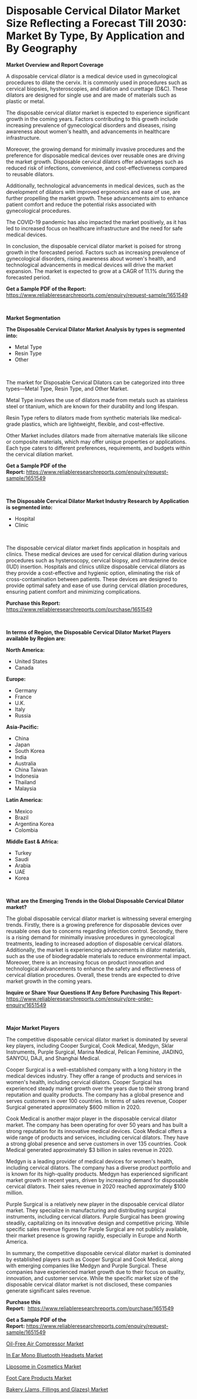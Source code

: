 <p><h1>Disposable Cervical Dilator Market Size Reflecting a Forecast Till 2030: Market By Type, By Application and By Geography</h1></p><p><strong>Market Overview and Report Coverage</strong></p>
<p><p>A disposable cervical dilator is a medical device used in gynecological procedures to dilate the cervix. It is commonly used in procedures such as cervical biopsies, hysteroscopies, and dilation and curettage (D&C). These dilators are designed for single use and are made of materials such as plastic or metal.</p><p>The disposable cervical dilator market is expected to experience significant growth in the coming years. Factors contributing to this growth include increasing prevalence of gynecological disorders and diseases, rising awareness about women's health, and advancements in healthcare infrastructure.</p><p>Moreover, the growing demand for minimally invasive procedures and the preference for disposable medical devices over reusable ones are driving the market growth. Disposable cervical dilators offer advantages such as reduced risk of infections, convenience, and cost-effectiveness compared to reusable dilators.</p><p>Additionally, technological advancements in medical devices, such as the development of dilators with improved ergonomics and ease of use, are further propelling the market growth. These advancements aim to enhance patient comfort and reduce the potential risks associated with gynecological procedures.</p><p>The COVID-19 pandemic has also impacted the market positively, as it has led to increased focus on healthcare infrastructure and the need for safe medical devices.</p><p>In conclusion, the disposable cervical dilator market is poised for strong growth in the forecasted period. Factors such as increasing prevalence of gynecological disorders, rising awareness about women's health, and technological advancements in medical devices will drive the market expansion. The market is expected to grow at a CAGR of 11.1% during the forecasted period.</p></p>
<p><strong>Get a Sample PDF of the Report:</strong> <a href="https://www.reliableresearchreports.com/enquiry/request-sample/1651549">https://www.reliableresearchreports.com/enquiry/request-sample/1651549</a></p>
<p>&nbsp;</p>
<p><strong>Market Segmentation</strong></p>
<p><strong>The Disposable Cervical Dilator Market Analysis by types is segmented into:</strong></p>
<p><ul><li>Metal Type</li><li>Resin Type</li><li>Other</li></ul></p>
<p>&nbsp;</p>
<p><p>The market for Disposable Cervical Dilators can be categorized into three types—Metal Type, Resin Type, and Other Market. </p><p>Metal Type involves the use of dilators made from metals such as stainless steel or titanium, which are known for their durability and long lifespan. </p><p>Resin Type refers to dilators made from synthetic materials like medical-grade plastics, which are lightweight, flexible, and cost-effective. </p><p>Other Market includes dilators made from alternative materials like silicone or composite materials, which may offer unique properties or applications. Each type caters to different preferences, requirements, and budgets within the cervical dilation market.</p></p>
<p><strong>Get a Sample PDF of the Report:</strong>&nbsp;<a href="https://www.reliableresearchreports.com/enquiry/request-sample/1651549">https://www.reliableresearchreports.com/enquiry/request-sample/1651549</a></p>
<p>&nbsp;</p>
<p><strong>The Disposable Cervical Dilator Market Industry Research by Application is segmented into:</strong></p>
<p><ul><li>Hospital</li><li>Clinic</li></ul></p>
<p>&nbsp;</p>
<p><p>The disposable cervical dilator market finds application in hospitals and clinics. These medical devices are used for cervical dilation during various procedures such as hysteroscopy, cervical biopsy, and intrauterine device (IUD) insertion. Hospitals and clinics utilize disposable cervical dilators as they provide a cost-effective and hygienic option, eliminating the risk of cross-contamination between patients. These devices are designed to provide optimal safety and ease of use during cervical dilation procedures, ensuring patient comfort and minimizing complications.</p></p>
<p><strong>Purchase this Report:</strong>&nbsp; <a href="https://www.reliableresearchreports.com/purchase/1651549">https://www.reliableresearchreports.com/purchase/1651549</a></p>
<p>&nbsp;</p>
<p><strong>In terms of Region, the Disposable Cervical Dilator Market Players available by Region are:</strong></p>
<p>
    <p> <strong> North America: </strong>
        <ul>
            <li>United States</li>
            <li>Canada</li>
        </ul>
        </p> 
    <p> <strong> Europe: </strong>
        <ul>
            <li>Germany</li>
            <li>France</li>
            <li>U.K.</li>
            <li>Italy</li>
            <li>Russia</li>
        </ul>
        </p> 
    <p> <strong> Asia-Pacific: </strong>
        <ul>
            <li>China</li>
            <li>Japan</li>
            <li>South Korea</li>
            <li>India</li>
            <li>Australia</li>
            <li>China Taiwan</li>
            <li>Indonesia</li>
            <li>Thailand</li>
            <li>Malaysia</li>
        </ul>
        </p> 
    <p> <strong> Latin America: </strong>
        <ul>
            <li>Mexico</li>
            <li>Brazil</li>
            <li>Argentina Korea</li>
            <li>Colombia</li>
        </ul>
        </p> 
    <p> <strong> Middle East & Africa: </strong>
        <ul>
            <li>Turkey</li>
            <li>Saudi</li>
            <li>Arabia</li>
            <li>UAE</li>
            <li>Korea</li>
        </ul>
    </p>
    </p>
<p>&nbsp;</p>
<p><strong>What are the Emerging Trends in the Global Disposable Cervical Dilator market?</strong></p>
<p><p>The global disposable cervical dilator market is witnessing several emerging trends. Firstly, there is a growing preference for disposable devices over reusable ones due to concerns regarding infection control. Secondly, there is a rising demand for minimally invasive procedures in gynecological treatments, leading to increased adoption of disposable cervical dilators. Additionally, the market is experiencing advancements in dilator materials, such as the use of biodegradable materials to reduce environmental impact. Moreover, there is an increasing focus on product innovation and technological advancements to enhance the safety and effectiveness of cervical dilation procedures. Overall, these trends are expected to drive market growth in the coming years.</p></p>
<p><strong>Inquire or Share Your Questions If Any Before Purchasing This Report</strong>- <a href="https://www.reliableresearchreports.com/enquiry/pre-order-enquiry/1651549">https://www.reliableresearchreports.com/enquiry/pre-order-enquiry/1651549</a></p>
<p>&nbsp;</p>
<p><strong>Major Market Players</strong></p>
<p><p>The competitive disposable cervical dilator market is dominated by several key players, including Cooper Surgical, Cook Medical, Medgyn, Sklar Instruments, Purple Surgical, Marina Medical, Pelican Feminine, JIADING, SANYOU, DAJI, and Shanghai Medical.</p><p>Cooper Surgical is a well-established company with a long history in the medical devices industry. They offer a range of products and services in women's health, including cervical dilators. Cooper Surgical has experienced steady market growth over the years due to their strong brand reputation and quality products. The company has a global presence and serves customers in over 100 countries. In terms of sales revenue, Cooper Surgical generated approximately $600 million in 2020.</p><p>Cook Medical is another major player in the disposable cervical dilator market. The company has been operating for over 50 years and has built a strong reputation for its innovative medical devices. Cook Medical offers a wide range of products and services, including cervical dilators. They have a strong global presence and serve customers in over 135 countries. Cook Medical generated approximately $3 billion in sales revenue in 2020.</p><p>Medgyn is a leading provider of medical devices for women's health, including cervical dilators. The company has a diverse product portfolio and is known for its high-quality products. Medgyn has experienced significant market growth in recent years, driven by increasing demand for disposable cervical dilators. Their sales revenue in 2020 reached approximately $100 million.</p><p>Purple Surgical is a relatively new player in the disposable cervical dilator market. They specialize in manufacturing and distributing surgical instruments, including cervical dilators. Purple Surgical has been growing steadily, capitalizing on its innovative design and competitive pricing. While specific sales revenue figures for Purple Surgical are not publicly available, their market presence is growing rapidly, especially in Europe and North America.</p><p>In summary, the competitive disposable cervical dilator market is dominated by established players such as Cooper Surgical and Cook Medical, along with emerging companies like Medgyn and Purple Surgical. These companies have experienced market growth due to their focus on quality, innovation, and customer service. While the specific market size of the disposable cervical dilator market is not disclosed, these companies generate significant sales revenue.</p></p>
<p><strong>Purchase this Report:</strong>&nbsp;&nbsp;<a href="https://www.reliableresearchreports.com/purchase/1651549">https://www.reliableresearchreports.com/purchase/1651549</a></p>
<p></p>
<p><strong>Get a Sample PDF of the Report:</strong>&nbsp;<a href="https://www.reliableresearchreports.com/enquiry/request-sample/1651549">https://www.reliableresearchreports.com/enquiry/request-sample/1651549</a></p>
<p><p><a href="https://www.linkedin.com/pulse/oil-free-air-compressor-market-challenges-opportunities/">Oil-Free Air Compressor Market</a></p><p><a href="https://www.linkedin.com/pulse/ear-mono-bluetooth-headsets-market-size-share-amp-trends/">In Ear Mono Bluetooth Headsets Market</a></p><p><a href="https://medium.com/@anamariaagolli86/liposome-in-cosmetics-market-size-growth-forecast-2023-2030-3e7f7fca9c64">Liposome in Cosmetics Market</a></p><p><a href="https://medium.com/@santoshh992151/foot-care-products-market-current-market-share-cagr-growth-projection-and-forecast-till-2030-c14ad9e1143f">Foot Care Products Market</a></p><p><a href="https://www.linkedin.com/pulse/bakery-jams-fillings-glazes-market-size-share-global-analysis/">Bakery (Jams, Fillings and Glazes) Market</a></p></p>